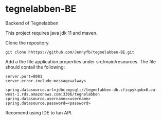 # tegnelabben-BE
Backend of Tegnelabben


This project requires java jdk 11 and maven.

Clone the repository.
```
git clone hhttps://github.com/Jennyfb/tegnelabben-BE.git
```
Add a the file application.properties under src/main/resources. The file should contail the following:
```
server.port=8081
server.error.include-message=always

spring.datasource.url=jdbc:mysql://tegnelabben-db.cficpykqobx6.eu-west-1.rds.amazonaws.com:3306/tegnelabben
spring.datasource.username=<username>
spring.datasource.password=<password>
```

Recomend using IDE to tun API.
